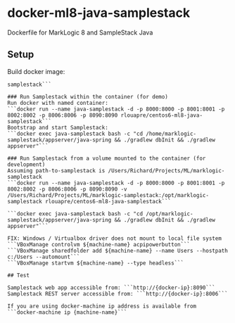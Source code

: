 # docker-ml8-java-samplestack
Dockerfile for MarkLogic 8 and SampleStack Java

## Setup
Build docker image:  
```docker build --rm=true -t "rlouapre/centos6-ml8-java-samplestack" github.com/rlouapre/docker-ml8-java-va-samplestack
samplestack```  

### Run Samplestack within the container (for demo)  
Run docker with named container:  
```docker run --name java-samplestack -d -p 8000:8000 -p 8001:8001 -p 8002:8002 -p 8006:8006 -p 8090:8090 rlouapre/centos6-ml8-java-samplestack```  
Bootstrap and start Samplestack:  
```docker exec java-samplestack bash -c "cd /home/marklogic-samplestack/appserver/java-spring && ./gradlew dbInit && ./gradlew appserver"```  

### Run Samplestack from a volume mounted to the container (for development)  
Assuming path-to-samplestack is /Users/Richard/Projects/ML/marklogic-samplestack  
```docker run --name java-samplestack -d -p 8000:8000 -p 8001:8001 -p 8002:8002 -p 8006:8006 -p 8090:8090 -v /Users/Richard/Projects/ML/marklogic-samplestack:/opt/marklogic-samplestack rlouapre/centos6-ml8-java-samplestack```  

```docker exec java-samplestack bash -c "cd /opt/marklogic-samplestack/appserver/java-spring && ./gradlew dbInit && ./gradlew appserver"```  

FIX: Windows / Virtualbox driver does not mount to local file system  
```VBoxManage controlvm ${machine-name} acpipowerbutton```  
```VBoxManage sharedfolder add ${machine-name} --name Users --hostpath c:/Users --automount```  
```VBoxManage startvm ${machine-name} --type headless```  

## Test

Samplestack web app accessible from: ```http://{docker-ip}:8090```  
Samplestack REST server accessible from: ```http://{docker-ip}:8006```  

If you are using docker-machine ip address is available from ```docker-machine ip {machine-name}```
